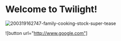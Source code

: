# Welcome to Twilight!

![200319162747-family-cooking-stock-super-tease](https://user-images.githubusercontent.com/42980918/116697160-d93d7380-a990-11eb-9594-9ee266d356d8.jpg)

![button url="http://www.google.com"]
